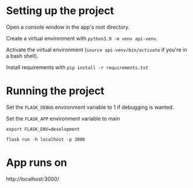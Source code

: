 # Setting up the project
Open a console window in the app's root directory.

Create a virtual environment with `python3.9 -m venv api-venv`.

Activate the virtual environment (`source api-venv/bin/activate` if you're in a bash shell).

Install requirements with `pip install -r requirements.txt`

# Running the project

Set the `FLASK_DEBUG` environment variable to 1 if debugging is wanted.

Set the `FLASK_APP` environment variable to main

`export FLASK_ENV=development`

`flask run -h localhost -p 3000`

# App runs on
http://localhost:3000/